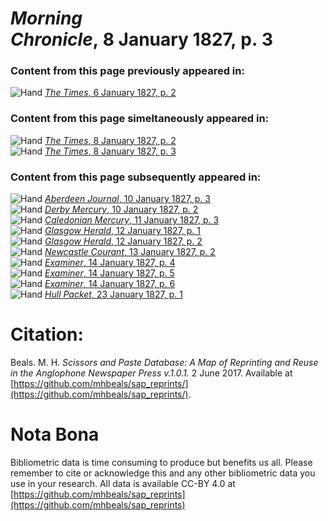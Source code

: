 # *Morning Chronicle*, 8 January 1827, p. 3  
  
### Content from this page previously appeared in:  
![Hand](http://scissorsandpaste.net/wp-content/uploads/2017/06/smallhandpointer.png) [*The Times*, 6 January 1827, p. 2](https://mhbeals.github.io/sap_html/The-Times/The-Times-6-January-1827-p-2)  
  
### Content from this page simeltaneously appeared in:  
![Hand](http://scissorsandpaste.net/wp-content/uploads/2017/06/smallhandpointer.png) [*The Times*, 8 January 1827, p. 2](https://mhbeals.github.io/sap_html/The-Times/The-Times-8-January-1827-p-2)  
![Hand](http://scissorsandpaste.net/wp-content/uploads/2017/06/smallhandpointer.png) [*The Times*, 8 January 1827, p. 3](https://mhbeals.github.io/sap_html/The-Times/The-Times-8-January-1827-p-3)  
  
### Content from this page subsequently appeared in:  
![Hand](http://scissorsandpaste.net/wp-content/uploads/2017/06/smallhandpointer.png) [*Aberdeen Journal*, 10 January 1827, p. 3](https://mhbeals.github.io/sap_html/Aberdeen-Journal/Aberdeen-Journal-10-January-1827-p-3)  
![Hand](http://scissorsandpaste.net/wp-content/uploads/2017/06/smallhandpointer.png) [*Derby Mercury*, 10 January 1827, p. 2](https://mhbeals.github.io/sap_html/Derby-Mercury/Derby-Mercury-10-January-1827-p-2)  
![Hand](http://scissorsandpaste.net/wp-content/uploads/2017/06/smallhandpointer.png) [*Caledonian Mercury*, 11 January 1827, p. 3](https://mhbeals.github.io/sap_html/Caledonian-Mercury/Caledonian-Mercury-11-January-1827-p-3)  
![Hand](http://scissorsandpaste.net/wp-content/uploads/2017/06/smallhandpointer.png) [*Glasgow Herald*, 12 January 1827, p. 1](https://mhbeals.github.io/sap_html/Glasgow-Herald/Glasgow-Herald-12-January-1827-p-1)  
![Hand](http://scissorsandpaste.net/wp-content/uploads/2017/06/smallhandpointer.png) [*Glasgow Herald*, 12 January 1827, p. 2](https://mhbeals.github.io/sap_html/Glasgow-Herald/Glasgow-Herald-12-January-1827-p-2)  
![Hand](http://scissorsandpaste.net/wp-content/uploads/2017/06/smallhandpointer.png) [*Newcastle Courant*, 13 January 1827, p. 2](https://mhbeals.github.io/sap_html/Newcastle-Courant/Newcastle-Courant-13-January-1827-p-2)  
![Hand](http://scissorsandpaste.net/wp-content/uploads/2017/06/smallhandpointer.png) [*Examiner*, 14 January 1827, p. 4](https://mhbeals.github.io/sap_html/Examiner/Examiner-14-January-1827-p-4)  
![Hand](http://scissorsandpaste.net/wp-content/uploads/2017/06/smallhandpointer.png) [*Examiner*, 14 January 1827, p. 5](https://mhbeals.github.io/sap_html/Examiner/Examiner-14-January-1827-p-5)  
![Hand](http://scissorsandpaste.net/wp-content/uploads/2017/06/smallhandpointer.png) [*Examiner*, 14 January 1827, p. 6](https://mhbeals.github.io/sap_html/Examiner/Examiner-14-January-1827-p-6)  
![Hand](http://scissorsandpaste.net/wp-content/uploads/2017/06/smallhandpointer.png) [*Hull Packet*, 23 January 1827, p. 1](https://mhbeals.github.io/sap_html/Hull-Packet/Hull-Packet-23-January-1827-p-1)  


# Citation: 

Beals. M. H. *Scissors and Paste Database: A Map of Reprinting and Reuse in the Anglophone Newspaper Press v.1.0.1.* 2 June 2017. Available at [https://github.com/mhbeals/sap_reprints/](https://github.com/mhbeals/sap_reprints/). 

# Nota Bona

Bibliometric data is time consuming to produce but benefits us all. Please remember to cite or acknowledge this and any other bibliometric data you use in your research. All data is available CC-BY 4.0 at [https://github.com/mhbeals/sap_reprints](https://github.com/mhbeals/sap_reprints)